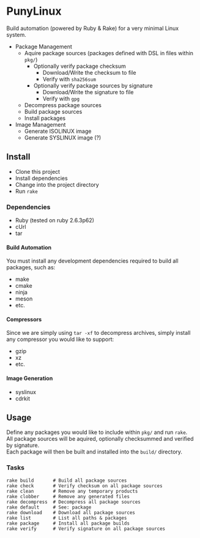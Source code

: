 # PunyLinux

Build automation (powered by Ruby & Rake) for a very minimal Linux system.

* Package Management
  * Aquire package sources (packages defined with DSL in files within `pkg/`)
    * Optionally verify package checksum
      * Download/Write the checksum to file
      * Verify with `sha256sum`
    * Optionally verify package sources by signature
      * Download/Write the signature to file
      * Verify with `gpg`
  * Decompress package sources
  * Build package sources
  * Install packages
* Image Management
  * Generate ISOLINUX image
  * Generate SYSLINUX image (?)

## Install

* Clone this project
* Install dependencies
* Change into the project directory
* Run `rake`

### Dependencies

* Ruby (tested on ruby 2.6.3p62)
* cUrl
* tar

#### Build Automation

You must install any development dependencies required to build all packages, such as:

* make
* cmake
* ninja
* meson
* etc.

#### Compressors

Since we are simply using `tar -xf` to decompress archives, simply install any compressor you would
like to support:

* gzip
* xz
* etc.

#### Image Generation

* syslinux
* cdrkit

## Usage

Define any packages you would like to include within `pkg/` and run `rake`.  
All package sources will be aquired, optionally checksummed and verified by signature.  
Each package will then be built and installed into the `build/` directory.

### Tasks

```
rake build       # Build all package sources
rake check       # Verify checksum on all package sources
rake clean       # Remove any temporary products
rake clobber     # Remove any generated files
rake decompress  # Decompress all package sources
rake default     # See: package
rake download    # Download all package sources
rake list        # List all paths & packages
rake package     # Install all package builds
rake verify      # Verify signature on all package sources
```

